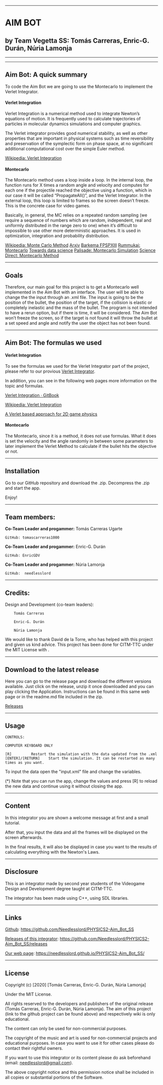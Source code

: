 


***



# AIM BOT


## by Team Vegetta SS: Tomás Carreras, Enric-G. Durán, Núria Lamonja



***

***



## Aim Bot: A quick summary

To code the Aim Bot we are going to use the Montecarlo to implement the Verlet Integrator.

#### Verlet Integration

Verlet Integration is a numerical method used to integrate Newton’s equations of motion. It is frequently used to calculate trajectories of particles in molecular dynamics simulations and computer graphics. 

The Verlet integrator provides good numerical stability, as well as other properties that are important in physical systems such as time reversibility and preservation of the symplectic form on phase space, at no significant additional computational cost over the simple Euler method. 

[Wikipedia: Verlet Integration](https://en.wikipedia.org/wiki/Verlet_integration)

#### Montecarlo

The Montecarlo method uses a loop inside a loop. In the internal loop, the function runs for X times a random angle and velocity and computes for each one if the projectile reached the objective using a function, which in our case it will be called “PropagateAll()”, and the Verlet Integrator. In the external loop, this loop is limited to frames so the screen doesn’t freeze. This is the concrete case for video games. 

Basically, in general, the MC relies on a repeated random sampling (we require a sequence of numbers which are random, independent, real and uniformly distributed in the range zero to one) when it’s difficult to impossible to use other more deterministic approaches. It is used in optimization, integration and probability distribution.

[Wikipedia: Monte Carlo Method](https://en.wikipedia.org/wiki/Monte_Carlo_method)
[Arxiv](https://arxiv.org/pdf/cond-mat/0104167.pdf)
[Barkema FPSPXIII](http://itf.fys.kuleuven.be/~fpspXIII/material/Barkema_FPSPXIII.pdf)
[Rummukai: Montecarlo](https://www.mv.helsinki.fi/home/rummukai/lectures/montecarlo_oulu/lectures/mc_notes1.pdf)
[Towards data science](https://towardsdatascience.com/the-house-always-wins-monte-carlo-simulation-eb82787da2a3)
[Palisade: Montecarlo Simulation](https://www.palisade.com/risk/monte_carlo_simulation.asp)
[Science Direct: Montecarlo Method](https://www.sciencedirect.com/topics/neuroscience/monte-carlo-method)



***



## Goals


Therefore, our main goal for this project is to get a Montecarlo well implemented in the Aim Bot with an interface. The user will be able to change the the input through an .xml file. The input is going to be the position of the bullet, the position of the target, if the collision is elastic or completely inelastic and the mass of the bullet. The program is not intended to have a rerun option, but if there is time, it will be considered. The Aim Bot won’t freeze the screen, so if the target is not found it will throw the bullet at a set speed and angle and notify the user the object has not been found.



***



## Aim Bot: The formulas we used

#### Verlet Integration

To see the formulas we used for the Verlet Integrator part of the project, please refer to our provious [Verlet Integrator](https://github.com/Needlesslord/PHYSICS2-Verlet_Integrator).

In addition, you can see in the following web pages more information on the topic and formulas.

[Verlet Integration · GitBook](https://www.algorithm-archive.org/contents/verlet_integration/verlet_integration.html)

[Wikipedia: Verlet Integration](https://en.wikipedia.org/wiki/Verlet_integration)

[A Verlet based approach for 2D game physics](https://www.gamedev.net/articles/programming/math-and-physics/a-verlet-based-approach-for-2d-game-physics-r2714)

#### Montecarlo

The Montecarlo, since it is a method, it does not use formulas. What it does is set the velocity and the angle randomly in between some parameters to later implement the Verlet Method to calculate if the bullet hits the objective or not.



***



## Installation


Go to our GitHub repository and download the .zip. Decompress the .zip and start the app.

Enjoy!



***



## Team members:


**Co-Team Leader and progammer:** Tomás Carreras Ugarte

	GitHub: tomascarreras1000

**Co-Team Leader and progammer:** Enric-G. Durán

	GitHub: EnricGDV

**Co-Team Leader and progammer:** Núria Lamonja

	GitHub:	 needlesslord



***



## Credits:


Design and Development (co-team leaders): 

		Tomás Carreras
		
		Enric-G. Durán
	
		Núria Lamonja


We would like to thank David de la Torre, who has helped with this project and given us kind advice.
This project has been done for CITM-TTC under the MIT License with .



***



## Download to the latest release


Here you can go to the release page and download the different versions available. Just click on the release, unzip it once downloaded and you can play clicking the Application.
Instructions can be found in this same web page or in the readme.md file included in the zip.


[Releases](https://github.com/Needlesslord/PHYSICS2-Aim_Bot_SS/releases)



***



## Usage


	CONTROLS:

	COMPUTER KEYBOARD ONLY

	[R]			Restart the simulation with the data updated from the .xml
	[ENTER]/[RETURN]	Start the simulation. It can be restarted as many times as you want.

To input the data open the "input.xml" file and change the variables. 

(*) Note that you can run the app, change the values and press [R] to reload the new data and continue using it without closing the app.



***



## Content


In this integrator you are shown a welcome message at first and a small tutorial. 

After that, you input the data and all the frames will be displayed on the screen afterwards.

In the final results, it will also be displayed in case you want to the results of calculating everything with the Newton's Laws.



***



## Disclosure


This is an integrator made by second year students of the Videogame Design and Development degree taught at CITM-TTC.

The integrator has been made using C++, using SDL libraries.



***



## Links


[Github](https://github.com/Needlesslord/PHYSICS2-Aim_Bot_SS): https://github.com/Needlesslord/PHYSICS2-Aim_Bot_SS

[Releases of this integrator](https://github.com/Needlesslord/PHYSICS2-Aim_Bot_SS/releases): https://github.com/Needlesslord/PHYSICS2-Aim_Bot_SS/releases

[Our web page](https://needlesslord.github.io/PHYSICS2-Aim_Bot_SS/): https://needlesslord.github.io/PHYSICS2-Aim_Bot_SS/



***



## License


Copyright (c) [2020] [Tomás Carreras, Enric-G. Durán, Núria Lamonja]

Under the MIT License.

All rights reserved to the developers and publishers of the original release (Tomás Carreras, Enric-G. Durán, Núria Lamonja). 
The aim of this project (link to the github project can be found above) and respectively wiki is only educational. 

The content can only be used for non-commercial purposes. 

The copyright of the music and art is used for non-commercial projects and educational purposes.
In case you want to use it for other cases please do contact their rightful owners.

If you want to use this integrator or its content please do ask beforehand (email: needlesslord@gmail.com).

The above copyright notice and this permission notice shall be included in all
copies or substantial portions of the Software.
